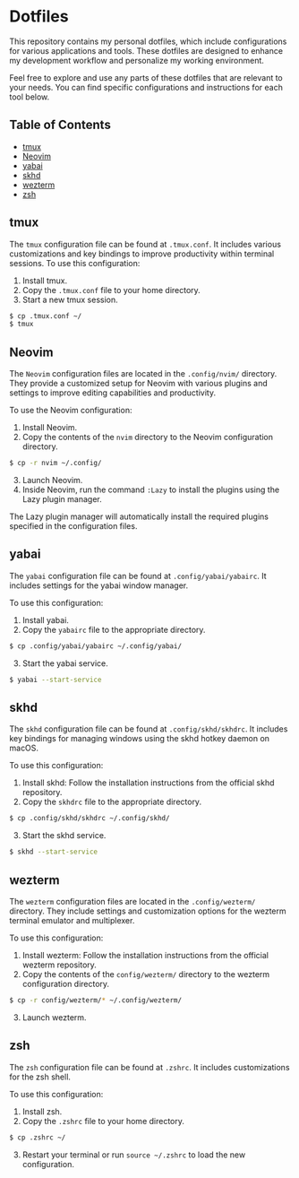 # Dotfiles

This repository contains my personal dotfiles, which include configurations for various applications and tools. These dotfiles are designed to enhance my development workflow and personalize my working environment.

Feel free to explore and use any parts of these dotfiles that are relevant to your needs. You can find specific configurations and instructions for each tool below.

## Table of Contents

-   [tmux](#tmux)
-   [Neovim](#neovim)
-   [yabai](#yabai)
-   [skhd](#skhd)
-   [wezterm](#wezterm)
-   [zsh](#zsh)

## tmux

The `tmux` configuration file can be found at `.tmux.conf`. It includes various customizations and key bindings to improve productivity within terminal sessions. To use this configuration:

1. Install tmux.
2. Copy the `.tmux.conf` file to your home directory.
3. Start a new tmux session.

```sh
$ cp .tmux.conf ~/
$ tmux
```

## Neovim

The `Neovim` configuration files are located in the `.config/nvim/` directory. They provide a customized setup for Neovim with various plugins and settings to improve editing capabilities and productivity.

To use the Neovim configuration:

1. Install Neovim.
2. Copy the contents of the `nvim` directory to the Neovim configuration directory.

```sh
$ cp -r nvim ~/.config/
```

3. Launch Neovim.
4. Inside Neovim, run the command `:Lazy` to install the plugins using the Lazy plugin manager.

The Lazy plugin manager will automatically install the required plugins specified in the configuration files.

## yabai

The `yabai` configuration file can be found at `.config/yabai/yabairc`. It includes settings for the yabai window manager.

To use this configuration:

1. Install yabai.
2. Copy the `yabairc` file to the appropriate directory.

```sh
$ cp .config/yabai/yabairc ~/.config/yabai/
```

3. Start the yabai service.

```sh
$ yabai --start-service
```

## skhd

The `skhd` configuration file can be found at `.config/skhd/skhdrc`. It includes key bindings for managing windows using the skhd hotkey daemon on macOS.

To use this configuration:

1. Install skhd: Follow the installation instructions from the official skhd repository.
2. Copy the `skhdrc` file to the appropriate directory.

```sh
$ cp .config/skhd/skhdrc ~/.config/skhd/
```

3. Start the skhd service.

```sh
$ skhd --start-service
```

## wezterm

The `wezterm` configuration files are located in the `.config/wezterm/` directory. They include settings and customization options for the wezterm terminal emulator and multiplexer.

To use this configuration:

1. Install wezterm: Follow the installation instructions from the official wezterm repository.
2. Copy the contents of the `config/wezterm/` directory to the wezterm configuration directory.

```sh
$ cp -r config/wezterm/* ~/.config/wezterm/
```

3. Launch wezterm.

## zsh

The `zsh` configuration file can be found at `.zshrc`. It includes customizations for the zsh shell.

To use this configuration:

1. Install zsh.
2. Copy the `.zshrc` file to your home directory.

```sh
$ cp .zshrc ~/
```

3. Restart your terminal or run `source ~/.zshrc` to load the new configuration.
